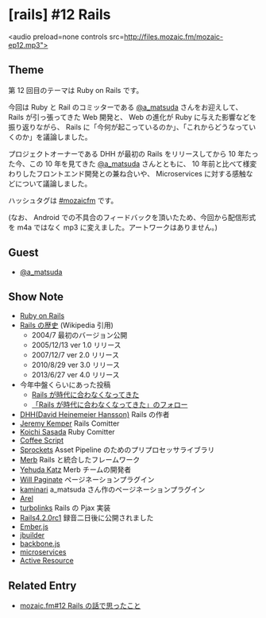 # [rails] #12 Rails

<audio preload=none controls src=http://files.mozaic.fm/mozaic-ep12.mp3"></audio>


## Theme

第 12 回目のテーマは Ruby on Rails です。

今回は Ruby と Rail のコミッターである [@a_matsuda](https://twitter.com/a_matsuda/) さんをお迎えして、 Rails が引っ張ってきた Web 開発と、 Web の進化が Ruby に与えた影響などを振り返りながら、 Rails に「今何が起こっているのか」、「これからどうなっていくのか」を議論しました。

プロジェクトオーナーである DHH が最初の Rails をリリースしてから 10 年たった今、この 10 年を見てきた [@a_matsuda](https://twitter.com/a_matsuda/) さんとともに、 10 年前と比べて様変わりしたフロントエンド開発との兼ね合いや、 Microservices に対する感触などについて議論しました。

ハッシュタグは [#mozaicfm](https://twitter.com/search?q=mozaicfm&src=hash) です。

(なお、 Android での不具合のフィードバックを頂いたため、今回から配信形式を m4a ではなく mp3 に変えました。アートワークはありません。)


## Guest

- [@a_matsuda](https://twitter.com/a_matsuda)


## Show Note

- [Ruby on Rails](http://t.umblr.com/redirect?z=http%3A%2F%2Frubyonrails.org%2F&t=NGI3ZjQ4ZjQ2Y2UxNWFmNjU5OTE2YzUwNzM0NGIxZDY4YjYxZGM3YixMdFdhcWRlTA%3D%3D)
- [Rails の歴史](http://t.umblr.com/redirect?z=http%3A%2F%2Fja.wikipedia.org%2Fwiki%2FRuby_on_Rails&t=ODhjOWVmZWQxMGZiZTk4NDY5NTY0Njg3YTU3NjJhZmE3MWM4NGVjNSxMdFdhcWRlTA%3D%3D) (Wikipedia 引用)
  - 2004/7 最初のバージョン公開
  - 2005/12/13 ver 1.0 リリース
  - 2007/12/7  ver 2.0 リリース
  - 2010/8/29  ver 3.0 リリース
  - 2013/6/27  ver 4.0 リリース
- 今年中盤くらいにあった投稿
  - [Rails が時代に合わなくなってきた](http://t.umblr.com/redirect?z=http%3A%2F%2Fqiita.com%2Fkaiinui%2Fitems%2F2781219340d427543d08&t=ZGFjM2I5MWM0MTg0MWRjYzlkMjk0Yzk2MmM5MDUyMTVkYTFjMmFjNyxMdFdhcWRlTA%3D%3D)
  - [「Rails が時代に合わなくなってきた」のフォロー](http://t.umblr.com/redirect?z=http%3A%2F%2Fwazanova.jp%2Fitems%2F1361&t=MmZjNTBmZTI3OThiOGZjMGJiZjRjYjE0ZmFlYWM2YzU1YjI0YTA5NyxMdFdhcWRlTA%3D%3D)
- [DHH(David Heinemeier Hansson)](https://twitter.com/dhh) Rails の作者
- [Jeremy Kemper](https://twitter.com/bitsweat) Rails Comitter
- [Koichi Sasada](https://twitter.com/koichisasada) Ruby Comitter
- [Coffee Script](http://t.umblr.com/redirect?z=http%3A%2F%2Fcoffeescript.org%2F&t=NTdmNDE5M2QyNTA1YTA2YzhjYzJiOTNhZDgzMTVlZmZmNjM5ODRlOCxMdFdhcWRlTA%3D%3D)
- [Sprockets](http://t.umblr.com/redirect?z=https%3A%2F%2Fgithub.com%2Frails%2Fsprockets-rails&t=Y2U0OWE3OGRkY2NkMjQyYmU2NjYxZDg0MDVhM2FiNGNmYTEyMDhiNyxMdFdhcWRlTA%3D%3D) Asset Pipeline のためのプリプロセッサライブラリ
- [Merb](http://t.umblr.com/redirect?z=http%3A%2F%2Fwww.merbivore.com%2F&t=ZmY2NDRkODdkZDczNzkzZmE2YThiYzY4ZGU2NzkzNDMyYmUwMTMxNyxMdFdhcWRlTA%3D%3D) Rails と統合したフレームワーク
- [Yehuda Katz](https://twitter.com/wycats) Merb チームの開発者
- [Will Paginate](http://t.umblr.com/redirect?z=https%3A%2F%2Fgithub.com%2Fmislav%2Fwill_paginate&t=NGUwZTYyMmQ4NmY3YzkzMjcxNzBlNzEwYmY5ZDllYWFhYmU5ZDI2MixMdFdhcWRlTA%3D%3D) ページネーションプラグイン
- [kaminari](http://t.umblr.com/redirect?z=https%3A%2F%2Fgithub.com%2Famatsuda%2Fkaminari&t=ODA0OGY5MGEzZjZhYWQzN2E3NmU2YTE5YTFkNGM2MGY2MDczY2QwZixMdFdhcWRlTA%3D%3D) a_matsuda さん作のページネーションプラグイン
- [Arel](http://t.umblr.com/redirect?z=https%3A%2F%2Fgithub.com%2Frails%2Farel&t=ZTgxMDU3ZDY1N2E5MzE5MmEzMTljMGI1ZGE2YjE4MWNiNmEyZjQ3MSxMdFdhcWRlTA%3D%3D)
- [turbolinks](http://t.umblr.com/redirect?z=https%3A%2F%2Fgithub.com%2Frails%2Fturbolinks&t=ZmIwMTc3ZjU1MmNhZDkzMWIzNTE3YzFhNmVlYWU2MzQyZmY4OWU5OCxMdFdhcWRlTA%3D%3D) Rails の Pjax 実装
- [Rails4.2.0rc1](http://t.umblr.com/redirect?z=http%3A%2F%2Fweblog.rubyonrails.org%2F2014%2F11%2F28%2FRails-4-2-0-rc1-has-been-released%2F&t=NjFmOTgzNmM4MTZkYjMwNWM3NDhhMjU3M2QzMTJmMjQxYTNjOTM0MCxMdFdhcWRlTA%3D%3D) 録音二日後に公開されました
- [Ember.js](http://t.umblr.com/redirect?z=http%3A%2F%2Femberjs.com%2F&t=MTdlNGZkZDFiMTE0OGRlNmFlNzQ3NGMxOTVlMzBiYjQ5OTM5ZTY5ZSxMdFdhcWRlTA%3D%3D)
- [jbuilder](http://t.umblr.com/redirect?z=https%3A%2F%2Fgithub.com%2Frails%2Fjbuilder&t=NGI4ZWQxNDk0YmI2YTAxMmJiZjM4MTAwNDE1YjRlN2E2YWU3NmFiOCxMdFdhcWRlTA%3D%3D)
- [backbone.js](http://t.umblr.com/redirect?z=http%3A%2F%2Fbackbonejs.org&t=Yjg3NTExZmM4OWU5ZDZmNGY5YTVmNjM4NWIzZTk1NzVkODU1MjdhNSxMdFdhcWRlTA%3D%3D)
- [microservices](http://t.umblr.com/redirect?z=http%3A%2F%2Fmartinfowler.com%2Farticles%2Fmicroservices.html&t=MDBiYzRkZTBiM2ExMGE1ZTY2NGIwYzNlZGIyNGE2YzIxYzA3NzNkYyxMdFdhcWRlTA%3D%3D)
- [Active Resource](http://t.umblr.com/redirect?z=https%3A%2F%2Fgithub.com%2Frails%2Factiveresource&t=MjJjOWYxNWE3YTBjMzY5MjMwYjczZTRmM2U2ZWViYWU4NjkyNmIwZSxMdFdhcWRlTA%3D%3D)


## Related Entry

- [mozaic.fm#12 Rails の話で思ったこと](http://t.umblr.com/redirect?z=http%3A%2F%2Fjacoyutorius.com%2F%3Fp%3D1019&t=NmZhMzRlZDYzNDEzYWNkYzY1YWE0ZjY2MTE2M2RkOTI0YjkzZWI3ZixMdFdhcWRlTA%3D%3D)
